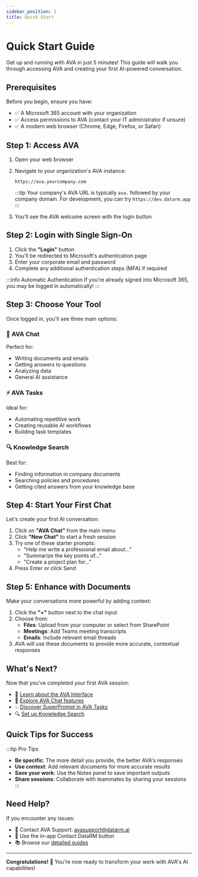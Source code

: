 ```yaml
---
sidebar_position: 1
title: Quick Start
---
```


# Quick Start Guide

Get up and running with AVA in just 5 minutes! This guide will walk you through accessing AVA and creating your first AI-powered conversation.

## Prerequisites

Before you begin, ensure you have:

- ✅ A Microsoft 365 account with your organization
- ✅ Access permissions to AVA (contact your IT administrator if unsure)
- ✅ A modern web browser (Chrome, Edge, Firefox, or Safari)

## Step 1: Access AVA

1. Open your web browser
2. Navigate to your organization's AVA instance:
   ```
   https://ava.yourcompany.com
   ```
   :::tip
   Your company's AVA URL is typically `ava.` followed by your company domain. For development, you can try `https://dev.datarm.app`
   :::

3. You'll see the AVA welcome screen with the login button

## Step 2: Login with Single Sign-On

1. Click the **"Login"** button
2. You'll be redirected to Microsoft's authentication page
3. Enter your corporate email and password
4. Complete any additional authentication steps (MFA) if required

:::info Automatic Authentication
If you're already signed into Microsoft 365, you may be logged in automatically!
:::

## Step 3: Choose Your Tool

Once logged in, you'll see three main options:

### 💬 **AVA Chat**
Perfect for:
- Writing documents and emails
- Getting answers to questions
- Analyzing data
- General AI assistance

### ⚡ **AVA Tasks**
Ideal for:
- Automating repetitive work
- Creating reusable AI workflows
- Building task templates

### 🔍 **Knowledge Search**
Best for:
- Finding information in company documents
- Searching policies and procedures
- Getting cited answers from your knowledge base

## Step 4: Start Your First Chat

Let's create your first AI conversation:

1. Click on **"AVA Chat"** from the main menu
2. Click **"New Chat"** to start a fresh session
3. Try one of these starter prompts:
   - "Help me write a professional email about..."
   - "Summarize the key points of..."
   - "Create a project plan for..."
4. Press Enter or click Send

## Step 5: Enhance with Documents

Make your conversations more powerful by adding context:

1. Click the **"+"** button next to the chat input
2. Choose from:
   - **Files**: Upload from your computer or select from SharePoint
   - **Meetings**: Add Teams meeting transcripts
   - **Emails**: Include relevant email threads
3. AVA will use these documents to provide more accurate, contextual responses

## What's Next?

Now that you've completed your first AVA session:

- 📖 [Learn about the AVA Interface](/docs/getting-started/interface-overview)
- 🚀 [Explore AVA Chat features](/docs/features/chat/overview)
- 💡 [Discover SuperPrompt in AVA Tasks](/docs/features/tasks/superprompt)
- 🔍 [Set up Knowledge Search](/docs/features/knowledge-search/overview)

## Quick Tips for Success

:::tip Pro Tips
- **Be specific**: The more detail you provide, the better AVA's responses
- **Use context**: Add relevant documents for more accurate results
- **Save your work**: Use the Notes panel to save important outputs
- **Share sessions**: Collaborate with teammates by sharing your sessions
:::

## Need Help?

If you encounter any issues:

- 📧 Contact AVA Support: [avasupport@datarm.ai](mailto:avasupport@datarm.ai)
- 💬 Use the in-app Contact DataRM button
- 📚 Browse our [detailed guides](/docs/guides/advanced-prompting)

---

**Congratulations!** 🎉 You're now ready to transform your work with AVA's AI capabilities!